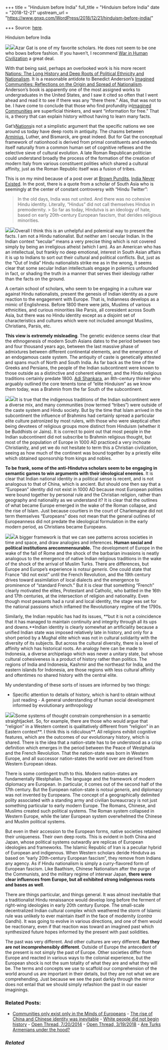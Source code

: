 +++
title = "Hinduism before India"
full_title = "Hinduism before India"
date = "2018-12-21"
upstream_url = "https://www.gnxp.com/WordPress/2018/12/21/hinduism-before-india/"

+++
Source: [here](https://www.gnxp.com/WordPress/2018/12/21/hinduism-before-india/).

Hinduism before India

[![](https://i0.wp.com/www.gnxp.com/WordPress/wp-content/uploads/2017/08/azar_gat_nations-1.jpeg?resize=151%2C225&ssl=1)![](https://i0.wp.com/www.gnxp.com/WordPress/wp-content/uploads/2017/08/azar_gat_nations-1.jpeg?resize=151%2C225&ssl=1)](https://www.amazon.com/exec/obidos/ASIN/B00ADP731G/geneexpressio-20?imprToken=bitu5sxBmgRcgMbWgT-MPA&slotNum=4&imprToken=o4lBKRM-6r8CGZ8QoeDwGQ&slotNum=0&imprToken=k5WOr907WQi4eK-RrMm9HQ&slotNum=0&imprToken=MlnEsfDq0ZISF3ucK8awZw&slotNum=0&imprToken=Q1mry5m2z173HEA7UGeZtg&slotNum=0&creativeASIN=0195149300&linkCode=w61&imprToken=rji8sv2CD1zc4Tl3VlqU5Q&slotNum=124)Azar Gat is one of my favorite scholars. He does not seem to be one who bows before fashion. If you haven’t, I recommend [War in Human Civilization](https://www.amazon.com/exec/obidos/ASIN/B006QV81C6/geneexpressio-20?imprToken=bitu5sxBmgRcgMbWgT-MPA&slotNum=4&imprToken=o4lBKRM-6r8CGZ8QoeDwGQ&slotNum=0&imprToken=k5WOr907WQi4eK-RrMm9HQ&slotNum=0&imprToken=MlnEsfDq0ZISF3ucK8awZw&slotNum=0&imprToken=Q1mry5m2z173HEA7UGeZtg&slotNum=0&creativeASIN=0195149300&linkCode=w61&imprToken=rji8sv2CD1zc4Tl3VlqU5Q&slotNum=124) a great deal.

With that being said, perhaps an overlooked work is his more recent [Nations: The Long History and Deep Roots of Political Ethnicity and Nationalism](https://www.amazon.com/exec/obidos/ASIN/B00ADP731G/geneexpressio-20?imprToken=bitu5sxBmgRcgMbWgT-MPA&slotNum=4&imprToken=o4lBKRM-6r8CGZ8QoeDwGQ&slotNum=0&imprToken=k5WOr907WQi4eK-RrMm9HQ&slotNum=0&imprToken=MlnEsfDq0ZISF3ucK8awZw&slotNum=0&imprToken=Q1mry5m2z173HEA7UGeZtg&slotNum=0&creativeASIN=0195149300&linkCode=w61&imprToken=rji8sv2CD1zc4Tl3VlqU5Q&slotNum=124). It is a reasonable antidote to Benedict Anderson’s [Imagined Communities: Reflections on the Origin and Spread of Nationalism](https://www.amazon.com/exec/obidos/ASIN/1784786756/geneexpressio-20?imprToken=MT2CVhLrT6VVPXn4bh1gBA&slotNum=0&imprToken=F4wa6PubZl-afef8StntaA&slotNum=5&imprToken=fVZ0VJ0.jYbObp4vDMMXVg&slotNum=0&imprToken=MlnEsfDq0ZISF3ucK8awZw&slotNum=0&imprToken=Q1mry5m2z173HEA7UGeZtg&slotNum=0&creativeASIN=0195149300&linkCode=w61&imprToken=rji8sv2CD1zc4Tl3VlqU5Q&slotNum=124). Anderson’s book is apparently one of the most assigned works to undergraduates in the United States, and I saw it cited so often that I went ahead and read it to see if there was any “there there.” Alas, that was not to be. I have come to conclude that those who find profundity in[Imagined Communities](https://www.amazon.com/exec/obidos/ASIN/1784786756/geneexpressio-20?imprToken=MT2CVhLrT6VVPXn4bh1gBA&slotNum=0&imprToken=F4wa6PubZl-afef8StntaA&slotNum=5&imprToken=fVZ0VJ0.jYbObp4vDMMXVg&slotNum=0&imprToken=MlnEsfDq0ZISF3ucK8awZw&slotNum=0&imprToken=Q1mry5m2z173HEA7UGeZtg&slotNum=0&creativeASIN=0195149300&linkCode=w61&imprToken=rji8sv2CD1zc4Tl3VlqU5Q&slotNum=124) are superficial thinkers, and want “information for free.” That is, a theory that can explain history without having to learn many facts.

Gat’s[Nations](https://www.amazon.com/exec/obidos/ASIN/B00ADP731G/geneexpressio-20?imprToken=bitu5sxBmgRcgMbWgT-MPA&slotNum=4&imprToken=o4lBKRM-6r8CGZ8QoeDwGQ&slotNum=0&imprToken=k5WOr907WQi4eK-RrMm9HQ&slotNum=0&imprToken=MlnEsfDq0ZISF3ucK8awZw&slotNum=0&imprToken=Q1mry5m2z173HEA7UGeZtg&slotNum=0&creativeASIN=0195149300&linkCode=w61&imprToken=rji8sv2CD1zc4Tl3VlqU5Q&slotNum=124)is not a simplistic argument that the specific nations we see around us today have deep roots in antiquity. The chasms between [Arminius](https://en.wikipedia.org/wiki/Arminius), Luther, and Bismarck, are great indeed. But for Gat the conceptual framework of nationhood is derived from primal constituents and extends itself naturally from a common human set of cognitive reflexes and the selective sieve of cultural evolution. A late Roman Republican politician could understand broadly the process of the formation of the creation of modern Italy from various constituent polities which shared a cultural affinity, just as the Roman Republic itself was a fusion of tribes.

This is on my mind because of a post over at [Brown Pundits](https://www.brownpundits.com/2018/12/20/india-never-existed/), [India Never Existed](https://www.brownpundits.com/2018/12/20/india-never-existed/). In the post, there is a quote from a scholar of South Asia who is seemingly at the center of constant controversy with “Hindu Twitter”:

> In the old days, India was not united. And there was no cohesive Hindu identity. Literally, “Hindus” did not call themselves Hindus in premodernity. >
> So far as today, Hindutva is an ideology of hate, based on early 20th-century European fascism, that derides religious minorities.

[![](https://i0.wp.com/www.gnxp.com/WordPress/wp-content/uploads/2018/05/warinhumancivilization.jpeg?resize=183%2C275&ssl=1)![](https://i0.wp.com/www.gnxp.com/WordPress/wp-content/uploads/2018/05/warinhumancivilization.jpeg?resize=183%2C275&ssl=1)](https://www.amazon.com/exec/obidos/ASIN/B006QV81C6/geneexpressio-20?imprToken=bitu5sxBmgRcgMbWgT-MPA&slotNum=4&imprToken=o4lBKRM-6r8CGZ8QoeDwGQ&slotNum=0&imprToken=k5WOr907WQi4eK-RrMm9HQ&slotNum=0&imprToken=MlnEsfDq0ZISF3ucK8awZw&slotNum=0&imprToken=Q1mry5m2z173HEA7UGeZtg&slotNum=0&creativeASIN=0195149300&linkCode=w61&imprToken=rji8sv2CD1zc4Tl3VlqU5Q&slotNum=124)Overall I think this is an unhelpful and polemical way to present the facts. I am not a Hindu nationalist. But neither am I secular Indian. In the Indian context “secular” means a very precise thing which is not covered simply by being an irreligious atheist (which I am). As an American who has an intellectual, but frankly no deep emotional, interest in South Asian affairs it is up to Indians to sort out their cultural and political conflicts. But, just as the “Out of India” Hindu nationalists strike me as in the wrong, it seems clear that some secular Indian intellectuals engage in polemics unfounded in fact, or shading the truth in a manner that serves their ideology rather than the facts on the ground.

A certain school of scholars, who seem to be engaging in a culture war against Hindu nationalists, present the genesis of Indian identity as a pure reaction to the engagement with Europe. That is, Indianness develops as a mimic of Englishness. Before 1800 there were jatis, Muslims of various ethnicities, and curious minorities like Parsis, all coresident across South Asia, but there was no Hindu identity except as a disjoint set of characteristics and cultures which were not included amongst Muslims, Christians, Parsis, etc.

**This view is extremely misleading**. The genetic evidence seems clear that the ethnogenesis of modern South Asians dates to the period between two and four thousand years ago, between the last massive phase of admixtures between different continental elements, and the emergence of an endogamous caste system. The antiquity of caste is genetically attested and spans much of North and South India. As far back as the time of the Greeks and Persians, the people of the Indian subcontinent were known to those outside as a distinctive and coherent element, and the Hindu religious traditions certainly predate 1800. [Adi Shankara](https://en.wikipedia.org/wiki/Adi_Shankara#Influence_on_Hinduism), an 8th-century thinker who arguably outlined the core tenents tone of “elite Hinduism” as we know them today, was a Brahmin from the far South of the subcontinent.

[![](https://i0.wp.com/www.gnxp.com/WordPress/wp-content/uploads/2018/12/theologicalinc.jpeg?resize=182%2C278&ssl=1)![](https://i0.wp.com/www.gnxp.com/WordPress/wp-content/uploads/2018/12/theologicalinc.jpeg?resize=182%2C278&ssl=1)](https://www.amazon.com/exec/obidos/ASIN/B00WABEETA/geneexpressio-20?imprToken=bitu5sxBmgRcgMbWgT-MPA&slotNum=4&imprToken=o4lBKRM-6r8CGZ8QoeDwGQ&slotNum=0&imprToken=k5WOr907WQi4eK-RrMm9HQ&slotNum=0&imprToken=MlnEsfDq0ZISF3ucK8awZw&slotNum=0&imprToken=Q1mry5m2z173HEA7UGeZtg&slotNum=0&creativeASIN=0195149300&linkCode=w61&imprToken=rji8sv2CD1zc4Tl3VlqU5Q&slotNum=124)It is true that the indigenous traditions of the Indian subcontinent were a diverse mix, and many communities (now termed “tribes”) were outside of the caste system and Hindu society. But by the time that Islam arrived in the subcontinent the influence of Brahmins had certainly spread a particular elite culture patronized by most rulers, with those who were skeptical often being devotees of religious groups more distinct from Hinduism (whether it be Buddhists or Jains). It is correct to point out that most people in the Indian subcontinent did not subscribe to Brahmin religious thought, but most of the population of Europe in 1000 AD practiced a very inchoate Christianity, and yet we do not hesitate to term this a Christian civilization, seeing as how much of the continent was bound together by a priestly elite which obtained sponsorship from kings and nobles.

**To be frank, some of the anti-Hindutva scholars seem to be engaging in semantic games to win arguments with their ideological enemies**. It is clear that Indian national identity in a political sense is recent, and is not analogous to that of China, which is ancient. But should one then say that a “European” identity did not exist in 1000 AD because most European polities were bound together by personal rule and the Christian religion, rather than geography and nationality as we understand it? It is clear that the outlines of what became Europe emerged in the wake of the Roman collapse, and the rise of Islam. Just because courtiers in the court of Charlemagne did not term themselves “Europeans” does not mean that the general outlines of Europeanness did not predate the ideological formulation in the early modern period, as Christians became Europeans.

[![](https://i0.wp.com/www.gnxp.com/WordPress/wp-content/uploads/2018/12/discover.jpeg?resize=183%2C275&ssl=1)![](https://i0.wp.com/www.gnxp.com/WordPress/wp-content/uploads/2018/12/discover.jpeg?resize=183%2C275&ssl=1)](https://www.amazon.com/exec/obidos/ASIN/B00421BN8Q/geneexpressio-20?imprToken=bitu5sxBmgRcgMbWgT-MPA&slotNum=4&imprToken=o4lBKRM-6r8CGZ8QoeDwGQ&slotNum=0&imprToken=k5WOr907WQi4eK-RrMm9HQ&slotNum=0&imprToken=MlnEsfDq0ZISF3ucK8awZw&slotNum=0&imprToken=Q1mry5m2z173HEA7UGeZtg&slotNum=0&creativeASIN=0195149300&linkCode=w61&imprToken=rji8sv2CD1zc4Tl3VlqU5Q&slotNum=124)A bigger framework is that we can see patterns across societies in time and space, and draw analogies and inferences. **Human social and political institutions arecommensurable.** The development of Europe in the wake of the fall of Rome and the shock of the barbarian invasions is neatly analogous to the emergence of native Indian religious traditions in the wake of the shock of the arrival of Muslim Turks. There are differences, but Europe and Europe’s experience is not*sui generis*. One could state that France “did not exist” until the French Revolution, and the 19th century drives toward assimilation of local dialects and the emergence to prominence of “standard French.” But it is clear that something “French” clearly motivated the elites, Protestant and Catholic, who battled in the 16th and 17th centuries, at the intersection of religion and nationality. Even though most peasants had a rural and local identity, the stage was set for the national passions which inflamed the Revolutionary regime of the 1790s.

Similarly, the Indian republic has had its issues, **but it is not a coincidence that it has managed to maintain continuity and integrity through all its ups and downs.**Indian identity is clearly somewhat an artificiality because a unified Indian state was imposed relatively late in history, and only for a short period by a Mughal elite which was not in cultural solidarity with the diversity of its subjects. But across the cultural diversity, there is a level of affinity which has historical roots. An analogy here can be made to Indonesia, a diverse archipelago which was never a unitary state, but whose cultural cohesiveness is a product of history rather than politics. The regions of India and Indonesia, Kashmir and the northeast for India, and the eastern islands for Indonesia, are those regions with less cultural affinity and oftentimes no shared history with the central elite.

My understanding of these sorts of issues are informed by two things:

- Specific attention to details of history, which is hard to obtain
  without just reading - A general understanding of human social development informed by
  evolutionary anthropology

[![](https://i0.wp.com/www.gnxp.com/WordPress/wp-content/uploads/2018/03/india_a_history.jpeg?resize=182%2C278&ssl=1)![](https://i0.wp.com/www.gnxp.com/WordPress/wp-content/uploads/2018/03/india_a_history.jpeg?resize=182%2C278&ssl=1)](https://www.amazon.com/exec/obidos/ASIN/B00DKE9L44/geneexpressio-20?imprToken=bitu5sxBmgRcgMbWgT-MPA&slotNum=4&imprToken=o4lBKRM-6r8CGZ8QoeDwGQ&slotNum=0&imprToken=k5WOr907WQi4eK-RrMm9HQ&slotNum=0&imprToken=MlnEsfDq0ZISF3ucK8awZw&slotNum=0&imprToken=Q1mry5m2z173HEA7UGeZtg&slotNum=0&creativeASIN=0195149300&linkCode=w61&imprToken=rji8sv2CD1zc4Tl3VlqU5Q&slotNum=124)Some systems of thought constrain comprehension in a semantic straightjacket. So, for example, there are those who would argue that “religion” in a Western context is qualitatively different from “religion” in an Eastern context**. I think this is ridiculous**. All religions exhibit cognitive features, which are the outcomes of our evolutionary history, which is shared. There is the idea that a nation-state has to be understood as a crisp definition which emerges in the period between the Peace of Westphalia and the French Revolution. That the nation-state was born in Western Europe, and all successor nation-states the world over are derived from Western European ideas.

There is some contingent truth to this. Modern nation-states are fundamentally Westphalian. The language and the framework of modern diplomacy are European. In particular, it comes out of the second half of the 17th century. But the European nation-state is not*sui generis*, and diplomacy was not invented by Europeans. The concept of a geographically delimited polity associated with a standing army and civilian bureaucracy is not just something particular to early modern Europe. The Romans, Chinese, and Muslims created such political systems. The Roman system collapsed in Western Europe, while the later European system overwhelmed the Chinese and Muslim political systems.

But even in their accession to the European forms, native societies retained their uniqueness. Their own deep roots. This is evident in both China and Japan, whose political systems outwardly are replicas of European ideologies and frameworks. The Islamic Republic of Iran is a peculiar hybrid of European and indigenous. When Western scholars deride Hindutva as based on “early 20th-century European fascism”, they remove from Indians any agency. As if Hindu nationalism is simply a curry-flavored form of European fascism. Like Baathism, Chinese Nationalism after the purge of the Communists, and the military regime of interwar Japan, **there were clear influences from Europe, but all exhibited strong indigenous roots and bases as well**.

There are things particular, and things general. It was almost inevitable that a traditionalist Hindu renaissance would develop long before the ferment of right-wing ideologies in early 20th century Europe. The small-scale decentralized Indian cultural complex which weathered the storm of Islamic rule was unlikely to ever maintain itself in the face of modernity (*contra* Gandhi). It was going to evolve in various directions, and one of them would be reactionary, even if that reaction was toward an imagined past which synthesized future hopes informed by the present with past solidities.

The past was very different. And other cultures are very different. **But they are not incomprehensibly different**. Outside of Europe the antecedent of the present is not simply the past of Europe. Other societies differ from Europe and reacted in various ways to the colonial experience, but the European shock is not the sum totality of what they are and what they will be. The terms and concepts we use to scaffold our comprehension of the world around us are important in their details, but they are not what we are comprehending. Just because we see the past darkly through the mirror does not entail that we should simply refashion the past in our easier imaginings.

### Related Posts:

- [Communities only exist only in the Minds of
  Europeans](https://www.gnxp.com/WordPress/2018/03/26/communities-only-exist-only-in-the-minds-of-europeans/) - [The rise of China and Chinese identity was
  inevitable](https://www.gnxp.com/WordPress/2019/11/25/the-rise-of-china-and-chinese-identity-was-inevtable/) - [White people did not begin
  history](https://www.gnxp.com/WordPress/2020/02/03/white-people-did-not-begin-history/) - [Open Thread,
  7/20/2014](https://www.gnxp.com/WordPress/2014/07/20/open-thread-7202014/) - [Open Thread,
  3/19/2018](https://www.gnxp.com/WordPress/2018/03/19/open-thread-3-19-2018/) - [Are Turks Armenians under the
  hood?](https://www.gnxp.com/WordPress/2018/02/24/are-turks-armenians-under-the-hood/)

### *Related*

[](https://www.addtoany.com/add_to/facebook?linkurl=https%3A%2F%2Fwww.gnxp.com%2FWordPress%2F2018%2F12%2F21%2Fhinduism-before-india%2F&linkname=Hinduism%20before%20India "Facebook")[](https://www.addtoany.com/add_to/twitter?linkurl=https%3A%2F%2Fwww.gnxp.com%2FWordPress%2F2018%2F12%2F21%2Fhinduism-before-india%2F&linkname=Hinduism%20before%20India "Twitter")[](https://www.addtoany.com/add_to/email?linkurl=https%3A%2F%2Fwww.gnxp.com%2FWordPress%2F2018%2F12%2F21%2Fhinduism-before-india%2F&linkname=Hinduism%20before%20India "Email")[](https://www.addtoany.com/share)
